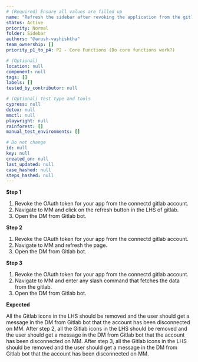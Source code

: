 ```yaml
---
# (Required) Ensure all values are filled up
name: "Refresh the sidebar after revoking the application from the gitlab."
status: Active
priority: Normal
folder: Sidebar
authors: "@arush-vashishtha"
team_ownership: []
priority_p1_to_p4: P2 - Core Functions (Do core functions work?)

# (Optional)
location: null
component: null
tags: []
labels: []
tested_by_contributor: null

# (Optional) Test type and tools
cypress: null
detox: null
mmctl: null
playwright: null
rainforest: []
manual_test_environments: []

# Do not change
id: null
key: null
created_on: null
last_updated: null
case_hashed: null
steps_hashed: null
---
```


**Step 1**

1. Revoke the OAuth token for your app from the connectd gitlab account.
2. Navigate to MM and click on the refresh button in the LHS of gitlab.
3. Open the DM from Gitlab bot.

**Step 2**

1. Revoke the OAuth token for your app from the connectd gitlab account.
2. Navigate to MM and refresh the page.
3. Open the DM from Gitlab bot.

**Step 3**

1. Revoke the OAuth token for your app from the connectd gitlab account.
2. Navigate to MM and enter any slash command that fetches the data from the gitlab.
3. Open the DM from Gitlab bot.

**Expected**

All the Gitlab icons in the LHS should be removed and the user should get a message in the DM from Gitlab bot that the account has been disconnected on MM.
After step 2, all the Gitlab icons in the LHS should be removed and the user should get a message in the DM from Gitlab bot that the account has been disconnected on MM.
After step 3, all the Gitlab icons in the LHS should be removed and the user should get a message in the DM from Gitlab bot that the account has been disconnected on MM. 